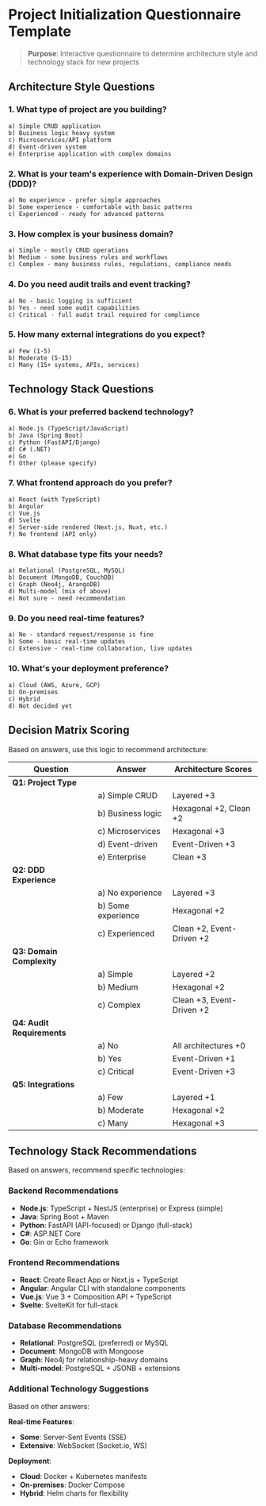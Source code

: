 # Project Initialization Questionnaire Template

> **Purpose**: Interactive questionnaire to determine architecture style and technology stack for new projects

## Architecture Style Questions

### 1. What type of project are you building?
```
a) Simple CRUD application
b) Business logic heavy system  
c) Microservices/API platform
d) Event-driven system
e) Enterprise application with complex domains
```

### 2. What is your team's experience with Domain-Driven Design (DDD)?
```
a) No experience - prefer simple approaches
b) Some experience - comfortable with basic patterns
c) Experienced - ready for advanced patterns
```

### 3. How complex is your business domain?
```
a) Simple - mostly CRUD operations
b) Medium - some business rules and workflows
c) Complex - many business rules, regulations, compliance needs
```

### 4. Do you need audit trails and event tracking?
```
a) No - basic logging is sufficient
b) Yes - need some audit capabilities
c) Critical - full audit trail required for compliance
```

### 5. How many external integrations do you expect?
```
a) Few (1-5)
b) Moderate (5-15)
c) Many (15+ systems, APIs, services)
```

## Technology Stack Questions

### 6. What is your preferred backend technology?
```
a) Node.js (TypeScript/JavaScript)
b) Java (Spring Boot)
c) Python (FastAPI/Django)
d) C# (.NET)
e) Go
f) Other (please specify)
```

### 7. What frontend approach do you prefer?
```
a) React (with TypeScript)
b) Angular
c) Vue.js
d) Svelte
e) Server-side rendered (Next.js, Nuxt, etc.)
f) No frontend (API only)
```

### 8. What database type fits your needs?
```
a) Relational (PostgreSQL, MySQL)
b) Document (MongoDB, CouchDB)
c) Graph (Neo4j, ArangoDB)
d) Multi-model (mix of above)
e) Not sure - need recommendation
```

### 9. Do you need real-time features?
```
a) No - standard request/response is fine
b) Some - basic real-time updates
c) Extensive - real-time collaboration, live updates
```

### 10. What's your deployment preference?
```
a) Cloud (AWS, Azure, GCP)
b) On-premises
c) Hybrid
d) Not decided yet
```

## Decision Matrix Scoring

Based on answers, use this logic to recommend architecture:

| Question | Answer | Architecture Scores |
|----------|--------|-------------------|
| **Q1: Project Type** | | |
| | a) Simple CRUD | Layered +3 |
| | b) Business logic | Hexagonal +2, Clean +2 |
| | c) Microservices | Hexagonal +3 |
| | d) Event-driven | Event-Driven +3 |
| | e) Enterprise | Clean +3 |
| **Q2: DDD Experience** | | |
| | a) No experience | Layered +3 |
| | b) Some experience | Hexagonal +2 |
| | c) Experienced | Clean +2, Event-Driven +2 |
| **Q3: Domain Complexity** | | |
| | a) Simple | Layered +2 |
| | b) Medium | Hexagonal +2 |
| | c) Complex | Clean +3, Event-Driven +2 |
| **Q4: Audit Requirements** | | |
| | a) No | All architectures +0 |
| | b) Yes | Event-Driven +1 |
| | c) Critical | Event-Driven +3 |
| **Q5: Integrations** | | |
| | a) Few | Layered +1 |
| | b) Moderate | Hexagonal +2 |
| | c) Many | Hexagonal +3 |

## Technology Stack Recommendations

Based on answers, recommend specific technologies:

### Backend Recommendations
- **Node.js**: TypeScript + NestJS (enterprise) or Express (simple)
- **Java**: Spring Boot + Maven
- **Python**: FastAPI (API-focused) or Django (full-stack)
- **C#**: ASP.NET Core
- **Go**: Gin or Echo framework

### Frontend Recommendations
- **React**: Create React App or Next.js + TypeScript
- **Angular**: Angular CLI with standalone components
- **Vue.js**: Vue 3 + Composition API + TypeScript
- **Svelte**: SvelteKit for full-stack

### Database Recommendations
- **Relational**: PostgreSQL (preferred) or MySQL
- **Document**: MongoDB with Mongoose
- **Graph**: Neo4j for relationship-heavy domains
- **Multi-model**: PostgreSQL + JSONB + extensions

### Additional Technology Suggestions
Based on other answers:

**Real-time Features**:
- **Some**: Server-Sent Events (SSE)
- **Extensive**: WebSocket (Socket.io, WS)

**Deployment**:
- **Cloud**: Docker + Kubernetes manifests
- **On-premises**: Docker Compose
- **Hybrid**: Helm charts for flexibility